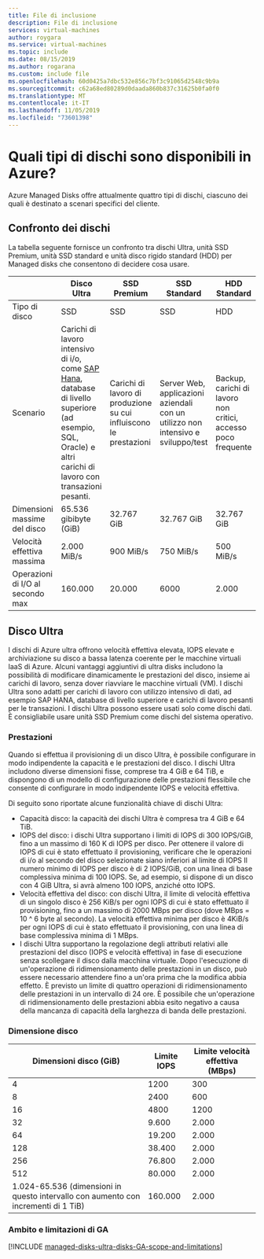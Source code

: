 ```yaml
---
title: File di inclusione
description: File di inclusione
services: virtual-machines
author: roygara
ms.service: virtual-machines
ms.topic: include
ms.date: 08/15/2019
ms.author: rogarana
ms.custom: include file
ms.openlocfilehash: 60d0425a7dbc532e856c7bf3c91065d2548c9b9a
ms.sourcegitcommit: c62a68ed80289d0daada860b837c31625b0fa0f0
ms.translationtype: MT
ms.contentlocale: it-IT
ms.lasthandoff: 11/05/2019
ms.locfileid: "73601398"
---
```

# <a name="what-disk-types-are-available-in-azure"></a>Quali tipi di dischi sono disponibili in Azure?

Azure Managed Disks offre attualmente quattro tipi di dischi, ciascuno dei quali è destinato a scenari specifici del cliente.

## <a name="disk-comparison"></a>Confronto dei dischi

La tabella seguente fornisce un confronto tra dischi Ultra, unità SSD Premium, unità SSD standard e unità disco rigido standard (HDD) per Managed disks che consentono di decidere cosa usare.

|   | Disco Ultra   | SSD Premium   | SSD Standard   | HDD Standard   |
|---------|---------|---------|---------|---------|
|Tipo di disco   |SSD   |SSD   |SSD   |HDD   |
|Scenario   |Carichi di lavoro intensivo di i/o, come [SAP Hana](../articles/virtual-machines/workloads/sap/hana-vm-operations-storage.md), database di livello superiore (ad esempio, SQL, Oracle) e altri carichi di lavoro con transazioni pesanti.   |Carichi di lavoro di produzione su cui influiscono le prestazioni   |Server Web, applicazioni aziendali con un utilizzo non intensivo e sviluppo/test   |Backup, carichi di lavoro non critici, accesso poco frequente   |
|Dimensioni massime del disco   |65.536 gibibyte (GiB)    |32.767 GiB    |32.767 GiB   |32.767 GiB   |
|Velocità effettiva massima   |2\.000 MiB/s    |900 MiB/s   |750 MiB/s   |500 MiB/s   |
|Operazioni di I/O al secondo max   |160.000    |20.000   |6000   |2\.000   |

## <a name="ultra-disk"></a>Disco Ultra

I dischi di Azure ultra offrono velocità effettiva elevata, IOPS elevate e archiviazione su disco a bassa latenza coerente per le macchine virtuali IaaS di Azure. Alcuni vantaggi aggiuntivi di ultra disks includono la possibilità di modificare dinamicamente le prestazioni del disco, insieme ai carichi di lavoro, senza dover riavviare le macchine virtuali (VM). I dischi Ultra sono adatti per carichi di lavoro con utilizzo intensivo di dati, ad esempio SAP HANA, database di livello superiore e carichi di lavoro pesanti per le transazioni. I dischi Ultra possono essere usati solo come dischi dati. È consigliabile usare unità SSD Premium come dischi del sistema operativo.

### <a name="performance"></a>Prestazioni

Quando si effettua il provisioning di un disco Ultra, è possibile configurare in modo indipendente la capacità e le prestazioni del disco. I dischi Ultra includono diverse dimensioni fisse, comprese tra 4 GiB e 64 TiB, e dispongono di un modello di configurazione delle prestazioni flessibile che consente di configurare in modo indipendente IOPS e velocità effettiva.

Di seguito sono riportate alcune funzionalità chiave di dischi Ultra:

- Capacità disco: la capacità dei dischi Ultra è compresa tra 4 GiB e 64 TiB.
- IOPS del disco: i dischi Ultra supportano i limiti di IOPS di 300 IOPS/GiB, fino a un massimo di 160 K di IOPS per disco. Per ottenere il valore di IOPS di cui è stato effettuato il provisioning, verificare che le operazioni di i/o al secondo del disco selezionate siano inferiori al limite di IOPS Il numero minimo di IOPS per disco è di 2 IOPS/GiB, con una linea di base complessiva minima di 100 IOPS. Se, ad esempio, si dispone di un disco con 4 GiB Ultra, si avrà almeno 100 IOPS, anziché otto IOPS.
- Velocità effettiva del disco: con dischi Ultra, il limite di velocità effettiva di un singolo disco è 256 KiB/s per ogni IOPS di cui è stato effettuato il provisioning, fino a un massimo di 2000 MBps per disco (dove MBps = 10 ^ 6 byte al secondo). La velocità effettiva minima per disco è 4KiB/s per ogni IOPS di cui è stato effettuato il provisioning, con una linea di base complessiva minima di 1 MBps.
- I dischi Ultra supportano la regolazione degli attributi relativi alle prestazioni del disco (IOPS e velocità effettiva) in fase di esecuzione senza scollegare il disco dalla macchina virtuale. Dopo l'esecuzione di un'operazione di ridimensionamento delle prestazioni in un disco, può essere necessario attendere fino a un'ora prima che la modifica abbia effetto. È previsto un limite di quattro operazioni di ridimensionamento delle prestazioni in un intervallo di 24 ore. È possibile che un'operazione di ridimensionamento delle prestazioni abbia esito negativo a causa della mancanza di capacità della larghezza di banda delle prestazioni.

### <a name="disk-size"></a>Dimensione disco

|Dimensioni disco (GiB)  |Limite IOPS  |Limite velocità effettiva (MBps)  |
|---------|---------|---------|
|4     |1200         |300         |
|8     |2400         |600         |
|16     |4800         |1200         |
|32     |9\.600         |2\.000         |
|64     |19.200         |2\.000         |
|128     |38.400         |2\.000         |
|256     |76.800         |2\.000         |
|512     |80.000         |2\.000         |
|1\.024-65.536 (dimensioni in questo intervallo con aumento con incrementi di 1 TiB)     |160.000         |2\.000         |

### <a name="ga-scope-and-limitations"></a>Ambito e limitazioni di GA

[!INCLUDE [managed-disks-ultra-disks-GA-scope-and-limitations](managed-disks-ultra-disks-GA-scope-and-limitations.md)]